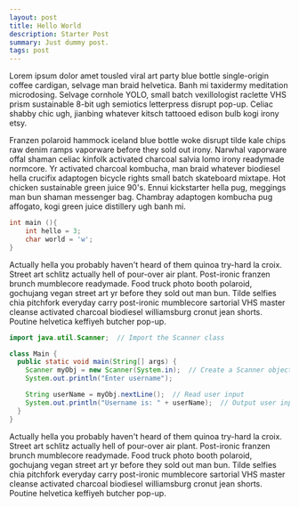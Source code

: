 ```yaml
---
layout: post
title: Hello World
description: Starter Post
summary: Just dummy post.
tags: post
---
```


Lorem ipsum dolor amet tousled viral art party blue bottle single-origin coffee cardigan, selvage man braid helvetica. Banh mi taxidermy meditation microdosing. Selvage cornhole YOLO, small batch vexillologist raclette VHS prism sustainable 8-bit ugh semiotics letterpress disrupt pop-up. Celiac shabby chic ugh, jianbing whatever kitsch tattooed edison bulb kogi irony etsy.

Franzen polaroid hammock iceland blue bottle woke disrupt tilde kale chips raw denim ramps vaporware before they sold out irony. Narwhal vaporware offal shaman celiac kinfolk activated charcoal salvia lomo irony readymade normcore. Yr activated charcoal kombucha, man braid whatever biodiesel hella crucifix adaptogen bicycle rights small batch skateboard mixtape. Hot chicken sustainable green juice 90's. Ennui kickstarter hella pug, meggings man bun shaman messenger bag. Chambray adaptogen kombucha pug affogato, kogi green juice distillery ugh banh mi.

```c
int main (){
	int hello = 3;
	char world = 'w';
}
```

Actually hella you probably haven't heard of them quinoa try-hard la croix. Street art schlitz actually hell of pour-over air plant. Post-ironic franzen brunch mumblecore readymade. Food truck photo booth polaroid, gochujang vegan street art yr before they sold out man bun. Tilde selfies chia pitchfork everyday carry post-ironic mumblecore sartorial VHS master cleanse activated charcoal biodiesel williamsburg cronut jean shorts. Poutine helvetica keffiyeh butcher pop-up.

```java
import java.util.Scanner;  // Import the Scanner class

class Main {
  public static void main(String[] args) {
    Scanner myObj = new Scanner(System.in);  // Create a Scanner object
    System.out.println("Enter username");

    String userName = myObj.nextLine();  // Read user input
    System.out.println("Username is: " + userName);  // Output user input
  }
}

```

Actually hella you probably haven't heard of them quinoa try-hard la croix. Street art schlitz actually hell of pour-over air plant. Post-ironic franzen brunch mumblecore readymade. Food truck photo booth polaroid, gochujang vegan street art yr before they sold out man bun. Tilde selfies chia pitchfork everyday carry post-ironic mumblecore sartorial VHS master cleanse activated charcoal biodiesel williamsburg cronut jean shorts. Poutine helvetica keffiyeh butcher pop-up.
